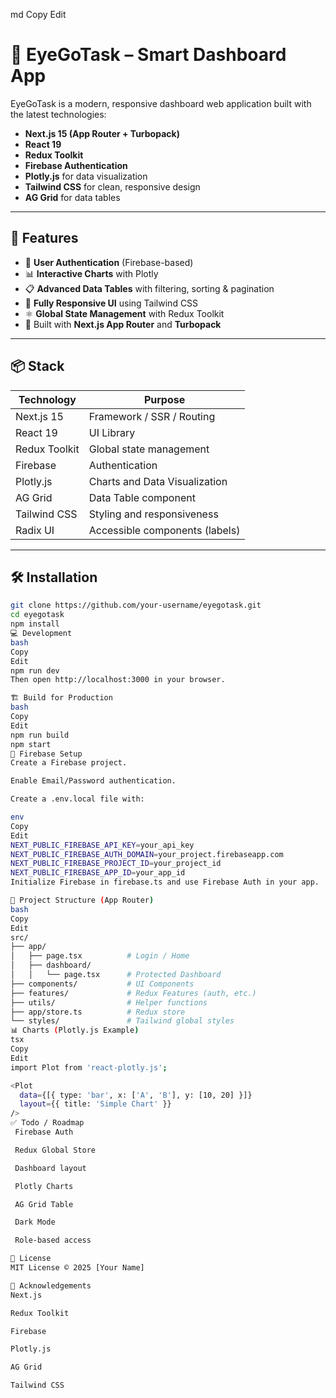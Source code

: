 md
Copy
Edit
# 🧠 EyeGoTask – Smart Dashboard App

EyeGoTask is a modern, responsive dashboard web application built with the latest technologies:  
- **Next.js 15 (App Router + Turbopack)**
- **React 19**
- **Redux Toolkit**
- **Firebase Authentication**
- **Plotly.js** for data visualization
- **Tailwind CSS** for clean, responsive design
- **AG Grid** for data tables

---

## 🚀 Features

- 🔐 **User Authentication** (Firebase-based)
- 📊 **Interactive Charts** with Plotly
- 📋 **Advanced Data Tables** with filtering, sorting & pagination
- 📱 **Fully Responsive UI** using Tailwind CSS
- ⚛️ **Global State Management** with Redux Toolkit
- 🎯 Built with **Next.js App Router** and **Turbopack**

---

## 📦 Stack

| Technology         | Purpose                          |
|--------------------|----------------------------------|
| Next.js 15         | Framework / SSR / Routing        |
| React 19           | UI Library                       |
| Redux Toolkit      | Global state management          |
| Firebase           | Authentication                   |
| Plotly.js          | Charts and Data Visualization    |
| AG Grid            | Data Table component             |
| Tailwind CSS       | Styling and responsiveness       |
| Radix UI           | Accessible components (labels)   |

---

## 🛠️ Installation

```bash
git clone https://github.com/your-username/eyegotask.git
cd eyegotask
npm install
💻 Development
bash
Copy
Edit
npm run dev
Then open http://localhost:3000 in your browser.

🏗️ Build for Production
bash
Copy
Edit
npm run build
npm start
🔐 Firebase Setup
Create a Firebase project.

Enable Email/Password authentication.

Create a .env.local file with:

env
Copy
Edit
NEXT_PUBLIC_FIREBASE_API_KEY=your_api_key
NEXT_PUBLIC_FIREBASE_AUTH_DOMAIN=your_project.firebaseapp.com
NEXT_PUBLIC_FIREBASE_PROJECT_ID=your_project_id
NEXT_PUBLIC_FIREBASE_APP_ID=your_app_id
Initialize Firebase in firebase.ts and use Firebase Auth in your app.

📁 Project Structure (App Router)
bash
Copy
Edit
src/
├── app/
│   ├── page.tsx          # Login / Home
│   ├── dashboard/
│   │   └── page.tsx      # Protected Dashboard
├── components/           # UI Components
├── features/             # Redux Features (auth, etc.)
├── utils/                # Helper functions
├── app/store.ts          # Redux store
└── styles/               # Tailwind global styles
📊 Charts (Plotly.js Example)
tsx
Copy
Edit
import Plot from 'react-plotly.js';

<Plot
  data={[{ type: 'bar', x: ['A', 'B'], y: [10, 20] }]}
  layout={{ title: 'Simple Chart' }}
/>
✅ Todo / Roadmap
 Firebase Auth

 Redux Global Store

 Dashboard layout

 Plotly Charts

 AG Grid Table

 Dark Mode

 Role-based access

📄 License
MIT License © 2025 [Your Name]

🙌 Acknowledgements
Next.js

Redux Toolkit

Firebase

Plotly.js

AG Grid

Tailwind CSS